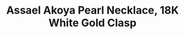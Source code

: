 ---
title: Assael Akoya Pearl Necklace, 18K White Gold Clasp
description: |
  Assael’s Akoya Collection features refined, traditional designs key to any well-dressed woman’s jewelry wardrobe. Multiple lengths and pearl sizes available.
specs: |
  Akoya Cultured Pearls, 8.5 - 9.0mm. 18K White Gold Clasp, length 18". Also available in 18K Yellow Gold, with pearl sizes ranging from 6.5mm - 9.5mm. Lengths available in 16", 18", 22", 24", 32", 40", and 100."
images:
  - image_path: /uploads/assael-akoya-pearl-necklace-18k-white-gold-clasp.jpg
order: 1
tags:
---